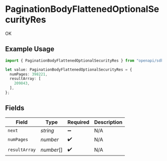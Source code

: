 # PaginationBodyFlattenedOptionalSecurityRes

OK

## Example Usage

```typescript
import { PaginationBodyFlattenedOptionalSecurityRes } from "openapi/sdk/models/operations";

let value: PaginationBodyFlattenedOptionalSecurityRes = {
  numPages: 398221,
  resultArray: [
    209843,
  ],
};
```

## Fields

| Field              | Type               | Required           | Description        |
| ------------------ | ------------------ | ------------------ | ------------------ |
| `next`             | *string*           | :heavy_minus_sign: | N/A                |
| `numPages`         | *number*           | :heavy_check_mark: | N/A                |
| `resultArray`      | *number*[]         | :heavy_check_mark: | N/A                |